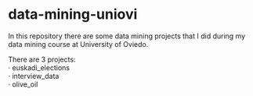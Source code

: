 # data-mining-uniovi
 In this repository there are some data mining projects that I did during my data mining course at University of Oviedo.

There are 3 projects:\
· euskadi_elections\
· interview_data\
· olive_oil
